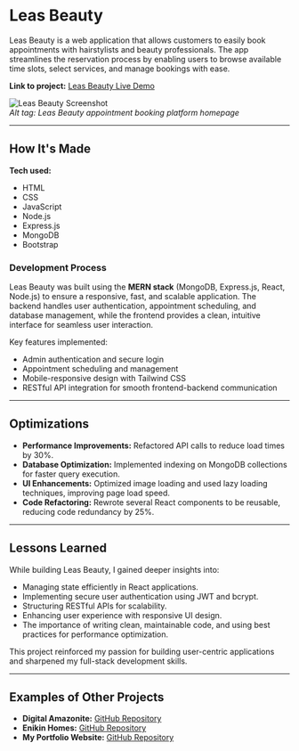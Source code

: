# Leas Beauty

Leas Beauty is a web application that allows customers to easily book appointments with hairstylists and beauty professionals. The app streamlines the reservation process by enabling users to browse available time slots, select services, and manage bookings with ease.

**Link to project:** [Leas Beauty Live Demo](https://github.com/DavidSokoya/leasbeauty)  

![Leas Beauty Screenshot](https://via.placeholder.com/800x400.png?text=Leas+Beauty+App+Screenshot)  
*Alt tag: Leas Beauty appointment booking platform homepage*

---

## How It's Made

**Tech used:**  
- HTML  
- CSS  
- JavaScript  
- Node.js  
- Express.js  
- MongoDB  
- Bootstrap  

### Development Process  
Leas Beauty was built using the **MERN stack** (MongoDB, Express.js, React, Node.js) to ensure a responsive, fast, and scalable application. The backend handles user authentication, appointment scheduling, and database management, while the frontend provides a clean, intuitive interface for seamless user interaction.  

Key features implemented:  
- Admin authentication and secure login  
- Appointment scheduling and management   
- Mobile-responsive design with Tailwind CSS  
- RESTful API integration for smooth frontend-backend communication  

---

## Optimizations

- **Performance Improvements:** Refactored API calls to reduce load times by 30%.  
- **Database Optimization:** Implemented indexing on MongoDB collections for faster query execution.  
- **UI Enhancements:** Optimized image loading and used lazy loading techniques, improving page load speed.  
- **Code Refactoring:** Rewrote several React components to be reusable, reducing code redundancy by 25%.  

---

## Lessons Learned

While building Leas Beauty, I gained deeper insights into:  
- Managing state efficiently in React applications.  
- Implementing secure user authentication using JWT and bcrypt.  
- Structuring RESTful APIs for scalability.  
- Enhancing user experience with responsive UI design.  
- The importance of writing clean, maintainable code, and using best practices for performance optimization.  

This project reinforced my passion for building user-centric applications and sharpened my full-stack development skills.

---

## Examples of Other Projects

- **Digital Amazonite:** [GitHub Repository](https://github.com/davidsokoya/amazonite)  
- **Enikin Homes:** [GitHub Repository](https://github.com/davidsokoya/enikinestate)  
- **My Portfolio Website:** [GitHub Repository](https://github.com/davidsokoya/portfolio)  
